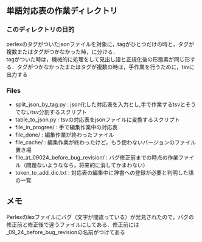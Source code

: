 ## 単語対応表の作業ディレクトリ

### このディレクトリの目的  
perlexのタグがついたjsonファイルを対象に，tagがひとつだけの時と，タグが複数またはタグがつかなかった時，に分ける．  
tagがついた時は，機械的に処理をして見出し語と正規化後の形態素が同じ形する．タグがつかなかったまたはタグが複数の時は，手作業を行うために，tsvに出力する

### Files  
* split_json_by_tag.py : json化した対応表を入力とし,手で作業するtsvとそうでないtsv分割するスクリプト  
* table_to_json.py : tsvの対応表をjsonファイルに変換するスクリプト
* file_in_progree/ : 手で編集作業中の対応表
* file_done/ : 編集作業が終わったファイル
* file_cache/ : 編集作業が終わったけど，もう使わないバージョンのファイル置き場
* file_at_09024_before_bug_revision/ : バグ修正前までの時点の作業ファイル（問題ないようななら，将来的に消してかまわない）
* token_to_add_dic.txt : 対応表の編集中に辞書への登録が必要と判明した語の一覧

## メモ
Perlexのlexファイルにバグ（文字が間違っている）が発見されたので，バグの修正前と修正後で違うファイルにしてある．修正前には_09_24_before_bug_revisionの名前がつけてある
